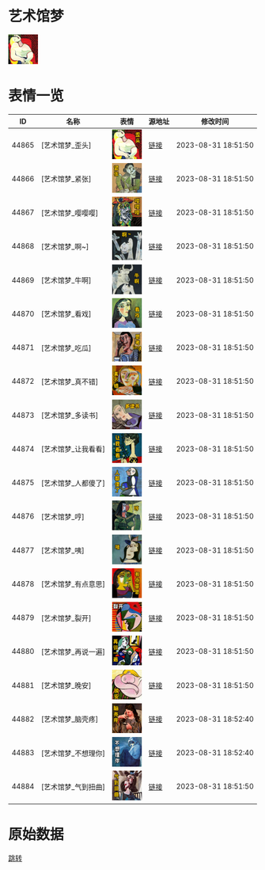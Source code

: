 # 艺术馆梦

<img src="./cover.png" height="60" alt="cover" />

# 表情一览

|ID|名称|表情|源地址|修改时间|
|----|----|----|----|----|
|44865|[艺术馆梦_歪头]|<img src="./pic/044865_%5B艺术馆梦_歪头%5D.png" height="60" alt="歪头"/>|[链接](https://i0.hdslb.com/bfs/garb/28db252609d657c3415729479c91460445253ebf.png)|2023-08-31 18:51:50|
|44866|[艺术馆梦_紧张]|<img src="./pic/044866_%5B艺术馆梦_紧张%5D.png" height="60" alt="紧张"/>|[链接](https://i0.hdslb.com/bfs/garb/4dd6e6822a6d1b433fac23f244c05345a74f376f.png)|2023-08-31 18:51:50|
|44867|[艺术馆梦_嘤嘤嘤]|<img src="./pic/044867_%5B艺术馆梦_嘤嘤嘤%5D.png" height="60" alt="嘤嘤嘤"/>|[链接](https://i0.hdslb.com/bfs/garb/1a71cf1d24d31487eb84e084f776e0c23c1be084.png)|2023-08-31 18:51:50|
|44868|[艺术馆梦_啊~]|<img src="./pic/044868_%5B艺术馆梦_啊~%5D.png" height="60" alt="啊~"/>|[链接](https://i0.hdslb.com/bfs/garb/f5c0eb4598a81e0483ff987b5c78ab15d810548e.png)|2023-08-31 18:51:50|
|44869|[艺术馆梦_牛啊]|<img src="./pic/044869_%5B艺术馆梦_牛啊%5D.png" height="60" alt="牛啊"/>|[链接](https://i0.hdslb.com/bfs/garb/b2648423a43f6f9f80720b9d3f617c18638ae1af.png)|2023-08-31 18:51:50|
|44870|[艺术馆梦_看戏]|<img src="./pic/044870_%5B艺术馆梦_看戏%5D.png" height="60" alt="看戏"/>|[链接](https://i0.hdslb.com/bfs/garb/614d6458738a394bc5eb35b20c0fb6981e28e542.png)|2023-08-31 18:51:50|
|44871|[艺术馆梦_吃瓜]|<img src="./pic/044871_%5B艺术馆梦_吃瓜%5D.png" height="60" alt="吃瓜"/>|[链接](https://i0.hdslb.com/bfs/garb/07218a9445ee0e9f2545f17aa9bace6572dc5f41.png)|2023-08-31 18:51:50|
|44872|[艺术馆梦_真不错]|<img src="./pic/044872_%5B艺术馆梦_真不错%5D.png" height="60" alt="真不错"/>|[链接](https://i0.hdslb.com/bfs/garb/39cc4063dac741e788880b16721aa72cbd677d7a.png)|2023-08-31 18:51:50|
|44873|[艺术馆梦_多读书]|<img src="./pic/044873_%5B艺术馆梦_多读书%5D.png" height="60" alt="多读书"/>|[链接](https://i0.hdslb.com/bfs/garb/44902f921f268ab32ee87e275115ec488280cbe2.png)|2023-08-31 18:51:50|
|44874|[艺术馆梦_让我看看]|<img src="./pic/044874_%5B艺术馆梦_让我看看%5D.png" height="60" alt="让我看看"/>|[链接](https://i0.hdslb.com/bfs/garb/c30a1d7002424dab4c25cbe2e6ea49706a98a49c.png)|2023-08-31 18:51:50|
|44875|[艺术馆梦_人都傻了]|<img src="./pic/044875_%5B艺术馆梦_人都傻了%5D.png" height="60" alt="人都傻了"/>|[链接](https://i0.hdslb.com/bfs/garb/865f4879ec24a89ab80bda195553306dda93d17d.png)|2023-08-31 18:51:50|
|44876|[艺术馆梦_哼]|<img src="./pic/044876_%5B艺术馆梦_哼%5D.png" height="60" alt="哼"/>|[链接](https://i0.hdslb.com/bfs/garb/56d2c45d282c87e42837e591b1b7222cd3dda599.png)|2023-08-31 18:51:50|
|44877|[艺术馆梦_咦]|<img src="./pic/044877_%5B艺术馆梦_咦%5D.png" height="60" alt="咦"/>|[链接](https://i0.hdslb.com/bfs/garb/af52b59aa8d433cf4f5f54ae6b7418d4bb604520.png)|2023-08-31 18:51:50|
|44878|[艺术馆梦_有点意思]|<img src="./pic/044878_%5B艺术馆梦_有点意思%5D.png" height="60" alt="有点意思"/>|[链接](https://i0.hdslb.com/bfs/garb/bd16f694fa5b07bcba384bdf036624a438dbbb86.png)|2023-08-31 18:51:50|
|44879|[艺术馆梦_裂开]|<img src="./pic/044879_%5B艺术馆梦_裂开%5D.png" height="60" alt="裂开"/>|[链接](https://i0.hdslb.com/bfs/garb/a3dda1a20e55cd8680a1ee5e25e5ead6b817ea70.png)|2023-08-31 18:51:50|
|44880|[艺术馆梦_再说一遍]|<img src="./pic/044880_%5B艺术馆梦_再说一遍%5D.png" height="60" alt="再说一遍"/>|[链接](https://i0.hdslb.com/bfs/garb/ba28c78eacae9cbef200b47816611393cbfb8d5d.png)|2023-08-31 18:51:50|
|44881|[艺术馆梦_晚安]|<img src="./pic/044881_%5B艺术馆梦_晚安%5D.png" height="60" alt="晚安"/>|[链接](https://i0.hdslb.com/bfs/garb/6cbb43f4bd6f8e57d4221aa392c74424abd1e518.png)|2023-08-31 18:51:50|
|44882|[艺术馆梦_脑壳疼]|<img src="./pic/044882_%5B艺术馆梦_脑壳疼%5D.png" height="60" alt="脑壳疼"/>|[链接](https://i0.hdslb.com/bfs/garb/9c33e0a99213d3d95ddee5c4067ca4022e54858b.png)|2023-08-31 18:52:40|
|44883|[艺术馆梦_不想理你]|<img src="./pic/044883_%5B艺术馆梦_不想理你%5D.png" height="60" alt="不想理你"/>|[链接](https://i0.hdslb.com/bfs/garb/f6498a9f296601895f92edd44dde987952062a4f.png)|2023-08-31 18:52:40|
|44884|[艺术馆梦_气到扭曲]|<img src="./pic/044884_%5B艺术馆梦_气到扭曲%5D.png" height="60" alt="气到扭曲"/>|[链接](https://i0.hdslb.com/bfs/garb/7ee96e5ad35167a1c0781d69980e4acaef40d4b0.png)|2023-08-31 18:51:50|

# 原始数据

[跳转](./raw.json)

